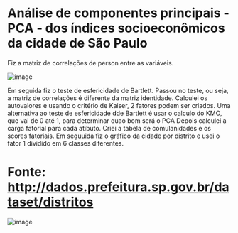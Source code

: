 # Análise de componentes principais - PCA - dos índices socioeconômicos da cidade de São Paulo

Fiz a matriz de correlações de person entre as variáveis.

![image](https://github.com/user-attachments/assets/9bce0e7a-b7e0-479e-b691-197b8f14163d)

Em seguida fiz o teste de esfericidade de Bartlett. Passou no teste, ou seja, a matriz de correlações é diferente da matriz identidade. Calculei os autovalores e usando o critério de Kaiser, 2 fatores podem ser criados. 
Uma alternativa ao teste de esfericidade dde Bartlett é usar o calculo do KMO, que vai de 0 até 1, para determinar quao bom será o PCA
Depois calculei a carga fatorial para cada atibuto. Criei a tabela de comulanidades e os scores fatoriais. 
Em seguuida fiz o gráfico da cidade por distrito e usei o fator 1 dividido em 6 classes diferentes.

# Fonte: http://dados.prefeitura.sp.gov.br/dataset/distritos

![image](https://github.com/user-attachments/assets/1790938a-98a1-4b0c-b45d-fda4a7e1618a)

